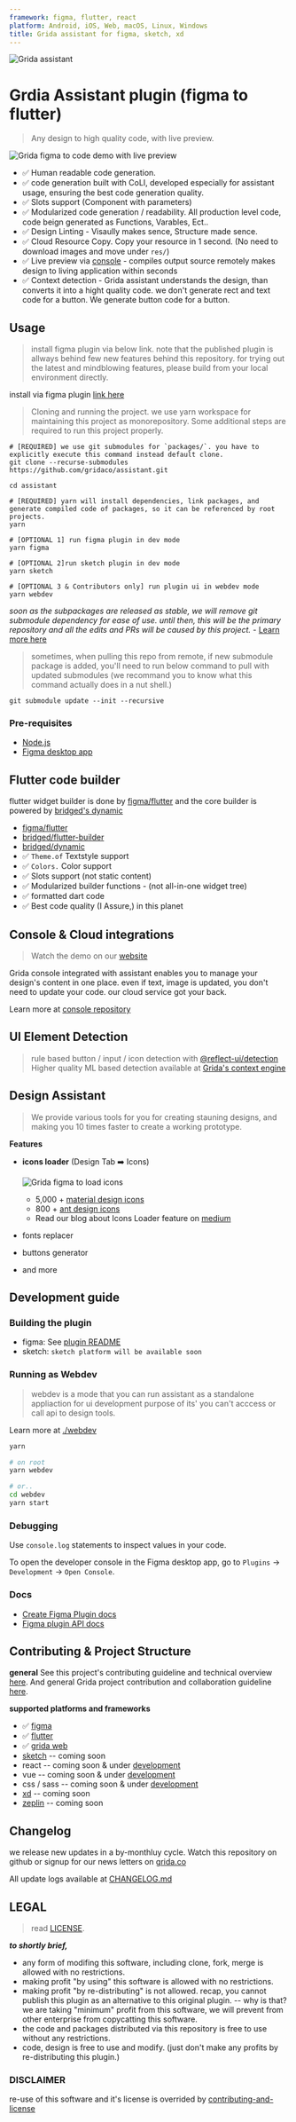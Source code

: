 ```yaml
---
framework: figma, flutter, react
platform: Android, iOS, Web, macOS, Linux, Windows
title: Grida assistant for figma, sketch, xd
---
```


  <meta name="description" content="figma to flutter code exporter, lint your design. generate human level quality code from figma">
  <meta name="title" content="Grida assistant">

![Grida assistant](./branding/assistant-cover-v0.1.1.png)

# Grdia Assistant plugin (figma to flutter)

> Any design to high quality code, with live preview.

![Grida figma to code demo with live preview](docs/gifs/assistant-demo-2021.0.1.gif)

- ✅ Human readable code generation.
- ✅ code generation built with CoLI, developed especially for assistant usage, ensuring the best code generation quality.
- ✅ Slots support (Component with parameters)
- ✅ Modularized code generation / readability. All production level code, code beign generated as Functions, Varables, Ect..
- ✅ Design Linting - Visaully makes sence, Structure made sence.
- ✅ Cloud Resource Copy. Copy your resource in 1 second. (No need to download images and move under `res/`)
- ✅ Live preview via [console](https://console.grida.co) - compiles output source remotely makes design to living application within seconds
- ✅ Context detection - Grida assistant understands the design, than converts it into a hight quality code. we don't generate rect and text code for a button. We generate button code for a button.

## Usage

> install figma plugin via below link. note that the published plugin is allways behind few new features behind this repository. for trying out the latest and mindblowing features, please build from your local environment directly.

install via figma plugin [link here](https://www.figma.com/community/plugin/896445082033423994)

> Cloning and running the project.
> we use yarn workspace for maintaining this project as monorepository.
> Some additional steps are required to run this project properly.

```shell
# [REQUIRED] we use git submodules for `packages/`. you have to explicitly execute this command instead default clone.
git clone --recurse-submodules https://github.com/gridaco/assistant.git

cd assistant

# [REQUIRED] yarn will install dependencies, link packages, and generate compiled code of packages, so it can be referenced by root projects.
yarn

# [OPTIONAL 1] run figma plugin in dev mode
yarn figma

# [OPTIONAL 2]run sketch plugin in dev mode
yarn sketch

# [OPTIONAL 3 & Contributors only] run plugin ui in webdev mode
yarn webdev
```

_soon as the subpackages are released as stable, we will remove git submodule dependency for ease of use. until then, this will be the primary repository and all the edits and PRs will be caused by this project._ - [Learn more here](https://github.com/bridgedxyz/.github/blob/main/contributing/working-with-submodules.md)

> sometimes, when pulling this repo from remote, if new submodule package is added, you'll need to run below command to pull with updated submodules (we recommand you to know what this command actually does in a nut shell.)

```shell
git submodule update --init --recursive
```

### Pre-requisites

- [Node.js](https://nodejs.org/)
- [Figma desktop app](https://figma.com/downloads/)

## Flutter code builder

flutter widget builder is done by [figma/flutter](/flutter) and the core builder is powered by [bridged's dynamic](https://github.com/bridgedxyz/dynamic)

- [figma/flutter](/figma/src/flutter)
- [bridged/flutter-builder](https://github.com/bridgedxyz/flutter-builder)
- [bridged/dynamic](https://github.com/bridgedxyz/dynamic)
- ✅ `Theme.of` Textstyle support
- ✅ `Colors.` Color support
- ✅ Slots support (not static content)
- ✅ Modularized builder functions - (not all-in-one widget tree)
- ✅ formatted dart code
- ✅ Best code quality (I Assure,) in this planet

## Console & Cloud integrations

> Watch the demo on our [website](https://grida.co)

Grida console integrated with assistant enables you to manage your design's content in one place. even if text, image is updated, you don't need to update your code. our cloud service got your back.

Learn more at [console repository](https://github.com/gridaco/console.grida.co)

## UI Element Detection

> rule based button / input / icon detection with [@reflect-ui/detection](./packages/detection)
> Higher quality ML based detection available at [Grida's context engine](https://github.com/bridgedxyz/context)

## Design Assistant

> We provide various tools for you for creating stauning designs, and making you 10 times faster to create a working prototype.

**Features**

- **icons loader** (Design Tab ➡️ Icons)

  ![Grida figma to load icons](docs/gifs/assistant-icons-loader-2021.0.1f.gif)

  - 5,000 + [material design icons](https://github.com/reflect-ui/reflect-icons)
  - 800 + [ant design icons](https://github.com/reflect-ui/reflect-icons)
  - Read our blog about Icons Loader feature on [medium](https://medium.com/bridgedxyz/bridged-assistant-update-2021-0-1f1-meet-powerful-bridged-design-assistants-icon-loader-552b452396a4)

- fonts replacer
- buttons generator
- and more

## Development guide

### Building the plugin

- figma: See [plugin README](/figma/README.md)
- sketch: `sketch platform will be available soon`

### Running as Webdev

> webdev is a mode that you can run assistant as a standalone appliaction for ui development purpose of its' you can't acccess or call api to design tools.

Learn more at [./webdev](./webdev)

```sh
yarn

# on root
yarn webdev

# or..
cd webdev
yarn start
```

### Debugging

Use `console.log` statements to inspect values in your code.

To open the developer console in the Figma desktop app, go to `Plugins` → `Development` → `Open Console`.

### Docs

- [Create Figma Plugin docs](https://github.com/yuanqing/create-figma-plugin#docs)
- [Figma plugin API docs](https://figma.com/plugin-docs/api/)

## Contributing & Project Structure

**general**
See this project's contributing guideline and technical overview [here](./CONTRIBUTING.md).
And general Grida project contribution and collaboration guideline [here](https://github.com/bridgedxyz/contributing-and-license).

**supported platforms and frameworks**

- ✅ [figma](./figma)
- ✅ [flutter](./core)
- ✅ [grida web](https://github.com/gridaco/console.grida.co)
- [sketch](./sketch) -- coming soon
- react -- coming soon & under [development](https://github.com/bridgedxyz/web-builder)
- vue -- coming soon & under [development](https://github.com/bridgedxyz/web-builder)
- css / sass -- coming soon & under [development](https://github.com/bridgedxyz/web-builder)
- [xd](./xd) -- coming soon
- [zeplin](./zeplin) -- coming soon

## Changelog

we release new updates in a by-monthluy cycle. Watch this repository on github or signup for our news letters on [grida.co](https://grida.co)

All update logs available at [CHANGELOG.md](./CHANGELOG.md)

## LEGAL

> read [LICENSE](./LICENSE).

**_to shortly brief,_**

- any form of modifing this software, including clone, fork, merge is allowed with no restrictions.
- making profit "by using" this software is allowed with no restrictions.
- making profit "by re-distributing" is not allowed. recap, you cannot publish this plugin as an alternative to this original plugin.
  -- why is that? we are taking "minimum" profit from this software, we will prevent from other enterprise from copycatting this software.
- the code and packages distributed via this repository is free to use without any restrictions.
- code, design is free to use and modify. (just don't make any profits by re-distributing this plugin.)

### DISCLAIMER

re-use of this software and it's license is overrided by [contributing-and-license](https://github.com/bridgedxyz/contributing-and-license)
